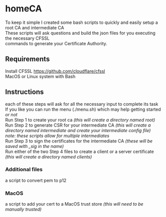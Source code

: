 # homeCA
To keep it simple I created some bash scripts to quickly and easily setup a root CA and intermediate CA  
These scripts will ask questions and build the json files for you executing the necessary CFSSL  
commands to generate your Certificate Authority.

## Requirements
Install CFSSL https://github.com/cloudflare/cfssl  
MacOS or Linux system with Bash

## Instructions
each of these steps will ask for all the necessary input to complete its task  
If you like you can run the menu (./menu.sh) which may help getting started *or not*  
Run Step 1 to create your root ca *(this will create a directory named root)*  
Run Step 2 to generate CSR for your intermediate CA *(this will create a directory named intermediate and create your intermediate config file)*  
*note: these scripts allow for multiple intermediates*  
Run Step 3 to sign the certificates for the intermediate CA *(these will be saved with _sig in the name)*  
Run either of the two Step 4 files to create a client or a server certificate *(this will create a directory named clients)*  
  
### Additional files  
a script to convert pem to p12  
### MacOS
a script to add your cert to a MacOS trust store *(this will need to be manually trusted)*  
